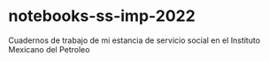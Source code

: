 # notebooks-ss-imp-2022
Cuadernos de trabajo de mi estancia de servicio social en el Instituto Mexicano del Petroleo
